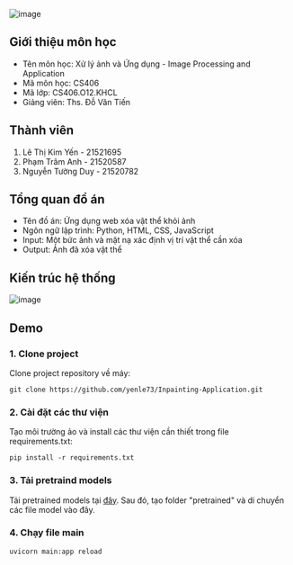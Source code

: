 ![image](https://github.com/yenle73/Inpainting-Application/assets/128300242/c0642280-a8a3-42e7-b3e2-450fe869f02a)


## Giới thiệu môn học
* Tên môn học: Xử lý ảnh và Ứng dụng - Image Processing and Application
* Mã môn học: CS406
* Mã lớp: CS406.O12.KHCL
* Giảng viên: Ths. Đỗ Văn Tiến

## Thành viên
1. Lê Thị Kim Yến - 21521695
2. Phạm Trâm Anh - 21520587
3. Nguyễn Tường Duy - 21520782

## Tổng quan đồ án
* Tên đồ án: Ứng dụng web xóa vật thể khỏi ảnh
* Ngôn ngữ lập trình: Python, HTML, CSS, JavaScript
* Input: Một bức ảnh và mặt nạ xác định vị trí vật thể cần xóa
* Output: Ảnh đã xóa vật thể

## Kiến trúc hệ thống
![image](https://github.com/yenle73/Inpainting-Application/assets/128300242/101bdb97-9fb9-48ff-9ea8-7a4a7396a3d2)

## Demo
### 1. Clone project
Clone project repository về máy:

```git clone https://github.com/yenle73/Inpainting-Application.git```

### 2. Cài đặt các thư viện
Tạo môi trường ảo và install các thư viện cần thiết trong file requirements.txt:

```pip install -r requirements.txt```

### 3. Tải pretraind models
Tải pretrained models tại [đây](https://mycuhk-my.sharepoint.com/:f:/g/personal/1155137927_link_cuhk_edu_hk/EuY30ziF-G5BvwziuHNFzDkBVC6KBPRg69kCeHIu-BXORA?e=7OwJyE). Sau đó, tạo folder "pretrained" và di chuyển các file model vào đây.

### 4. Chạy file main

```uvicorn main:app reload```


